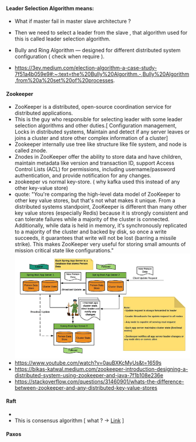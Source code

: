#### Leader Selection Algorithm means:

- What if master fail in master slave architecture ?
- Then we need to select a leader from the slave , that algorithm used for this is called leader selection algorithm.
- Bully and Ring Algorithm — designed for different distributed system configuration ( check when require ).


- https://3ev.medium.com/election-algorithm-a-case-study-7f51a4b059e9#:~:text=the%20Bully%20Algorithm.-,Bully%20Algorithm,from%20a%20set%20of%20processes.

#### Zookeeper

- ZooKeeper is a distributed, open-source coordination service for distributed applications.
- This is the guy who responsible for selecting leader with some leader selection algorithms and other duties.[ Configuration management, Locks in distributed systems,  Maintain and detect if any server leaves or joins a cluster and store other complex information of a cluster]
- Zookeeper internally use tree like structure like file system, and node is called znode.
- Znodes in ZooKeeper offer the ability to store data and have children, maintain metadata like version and transaction ID, support Access Control Lists (ACL) for permissions, including username/password authentication, and provide notification for any changes.
- zookeeper vs normal key-store. ( why kafka used this instead of any other key-value store)
- quote: "You're comparing the high-level data model of ZooKeeper to other key value stores, but that's not what makes it unique. From a distributed systems standpoint, ZooKeeper is different than many other key value stores (especially Redis) because it is strongly consistent and can tolerate failures while a majority of the cluster is connected. Additionally, while data is held in memory, it's synchronously replicated to a majority of the cluster and backed by disk, so once a write succeeds, it guarantees that write will not be lost (barring a missile strike). This makes ZooKeeper very useful for storing small amounts of mission critical state like configurations."
![img.png](img.png)
- https://www.youtube.com/watch?v=0auBXKcMyUs&t=1659s
- https://bikas-katwal.medium.com/zookeeper-introduction-designing-a-distributed-system-using-zookeeper-and-java-7f1b108e236e
- https://stackoverflow.com/questions/31460901/whats-the-difference-between-zookeeper-and-any-distributed-key-value-stores

#### Raft
- 
- This is consensus algorithm [ what ? -> [Link](https://www.notion.so/Distributed-consensus-63b85ade896c4e49ade80ac361690953) ]

#### Paxos
